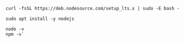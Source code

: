 `curl -fsSL https://deb.nodesource.com/setup_lts.x | sudo -E bash -`

`sudo apt install -y nodejs`

```shell
node -v
npm -v`




